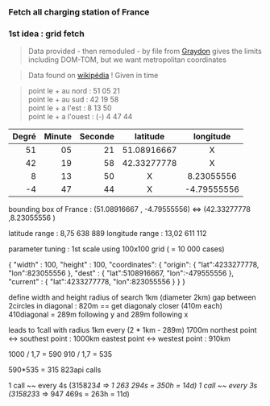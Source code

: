 ### Fetch all charging station of France

### 1st idea : grid fetch
>   Data provided - then remoduled - by file from [Graydon](https://gist.github.com/graydon/11198540)
>   gives the limits including DOM-TOM, but we want metropolitan coordinates 


>   Data found on [wikipédia](https://fr.wikipedia.org/wiki/Liste_de_points_extr%C3%AAmes_de_la_France)
>  ! Given in time

> point le + au nord : 51 05 21  
> point le + au sud : 42 19 58  
> point le + a l'est : 8 13 50  
> point le + a l'ouest : (-) 4 47 44

| Degré | Minute | Seconde |  latitude   |  longitude  |
|------:|-------:|--------:|:-----------:|:-----------:|
|    51 |     05 |      21 | 51.08916667 |      X      |
|    42 |     19 |      58 | 42.33277778 |      X      |
|     8 |     13 |      50 |      X      | 8.23055556  |
|    -4 |     47 |      44 |      X      | -4.79555556 |

bounding box of France : (51.08916667 , -4.79555556) <=> (42.33277778 ,8.23055556 )

latitude range : 8,75 638 889
longitude range  : 13,02 611 112

parameter tuning : 1st scale using 100x100 grid ( = 10 000 cases)







{
    "width" : 100,
    "height" : 100,
    "coordinates": {
        "origin": {
            "lat":4233277778,
            "lon":823055556
        },
        "dest" : {
            "lat":5108916667,
            "lon":-479555556
        },
        "current" : {
            "lat":4233277778,
            "lon":823055556
        }
    }
}

define width and height
radius of search 1km (diameter 2km)
gap between 2circles in diagonal : 820m
== get diagonaly closer (410m each)
410diagonal = 289m following y and 289m following x

leads to 1call with radius 1km every (2 * 1km  - 289m) 1700m
northest point <-> southest point : 1000km
eastest point <-> westest point : 910km

1000 / 1,7 = 590
910 / 1,7 = 535

590*535 = 315 823api calls

1 call ~~ every 4s (315823*4  => 1 263 294s = 350h = 14d)
1 call ~~ every 3s (315823*3  => 947 469s = 263h = 11d)
